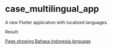 # case_multilingual_app

A new Flutter application with localized languages.

Result:

[Page showing Bahasa Indonesia language](ScreenShot.png)